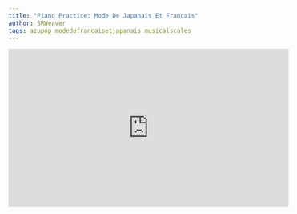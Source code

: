 ```yaml
---
title: "Piano Practice: Mode De Japanais Et Francais"
author: SRWeaver
tags: azupop modedefrancaisetjapanais musicalscales
---
```

<iframe title="Piano Practice: B&amp;W Mode De Japanais Et Francais [ Part One ]" width="560" height="315" src="https://video.ploud.jp/videos/embed/63aa063c-5b0f-45ed-ba3b-adc62472b8ce" frameborder="0" allowfullscreen="" sandbox="allow-same-origin allow-scripts allow-popups"></iframe>
